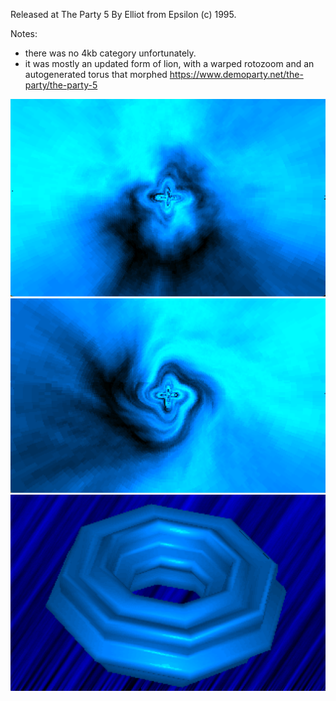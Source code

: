 Released at The Party 5
By Elliot from Epsilon (c) 1995.

Notes:
- there was no 4kb category unfortunately.
- it was mostly an updated form of lion, with a warped rotozoom and an autogenerated torus that morphed
https://www.demoparty.net/the-party/the-party-5

![rotozoom](./assets/rotozoom.png)
![rotowarp](./assets/rotowarp.png)
![torus](./assets/torus.png)
